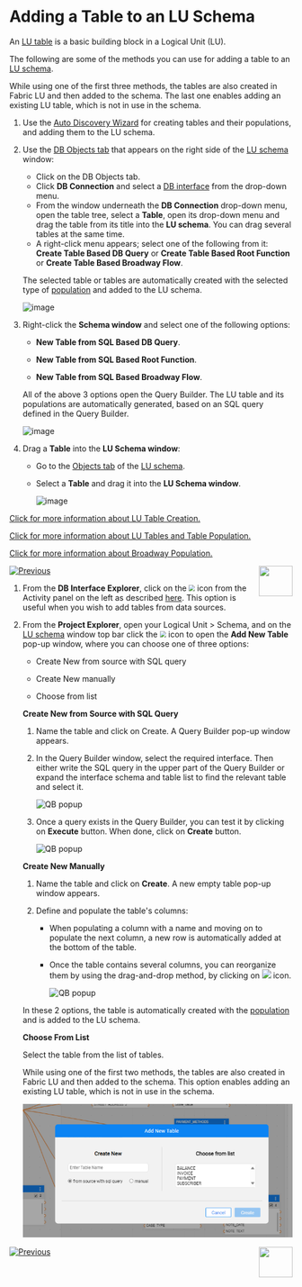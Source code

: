# Adding a Table to an LU Schema

An [LU table](/articles/06_LU_tables/01_LU_tables_overview.md)  is a basic building block in a Logical Unit (LU).

The following are some of the methods you can use for adding a table to an [LU schema](/articles/03_logical_units/03_LU_schema_window.md). 

<studio>

While using one of the first three methods, the tables are also created in Fabric LU and then added to the schema. The last one enables adding an existing LU table, which is not in use in the schema.

1. Use the [Auto Discovery Wizard](/articles/03_logical_units/06_auto_discovery_wizard.md) for creating tables and their populations, and adding them to the LU schema.

2. Use the [DB Objects tab](/articles/03_logical_units/03_LU_schema_window.md#logical-unit-lu-tabs) that appears on the right side of the [LU schema](/articles/03_logical_units/03_LU_schema_window.md) window:

   * Click on the DB Objects tab.
   * Click **DB Connection** and select a [DB interface](/articles/05_DB_interfaces/03_DB_interfaces_overview.md) from the drop-down menu.
   * From the window underneath the **DB Connection** drop-down menu, open the table tree, select a **Table**, open its drop-down menu and drag the table from its title into the **LU schema**. You can drag several tables at the same time.
   * A right-click menu appears; select one of the following from it: **Create Table Based DB Query** or **Create Table Based Root Function** or **Create Table Based Broadway Flow**.

   The selected table or tables are automatically created with the selected type of [population](/articles/07_table_population/01_table_population_overview.md) and added to the LU schema.

      ![image](images/03_09_01_tables1.png)

   

3. Right-click the **Schema window** and select one of the following options:

    * **New Table from SQL Based DB Query**.
    * **New Table from SQL Based Root Function**.
    
    * **New Table from SQL Based Broadway Flow**.
    

    All of the above 3 options open the Query Builder. The LU table and its populations are automatically generated, based on an SQL query defined in the Query Builder.
    
    ![image](images/03_09_03_tables3.png)



4. Drag a **Table** into the **LU Schema window**:

   * Go to the [Objects tab](/articles/03_logical_units/03_LU_schema_window.md#logical-unit-lu-tabs) of the [LU schema](/articles/03_logical_units/03_LU_schema_window.md).

   * Select a **Table** and drag it into the **LU Schema window**.
   
      ![image](images/03_09_02_tables2.png)



[Click for more information about LU Table Creation.](/articles/06_LU_tables/02_create_an_LU_table.md)  

[Click for more information about LU Tables and Table Population.](/articles/07_table_population/01_table_population_overview.md)

[Click for more information about Broadway Population.](/articles/07_table_population/14_table_population_based_Broadway.md)



[![Previous](/articles/images/Previous.png)](/articles/03_logical_units/08_define_root_table_and_instance_ID_LU_schema.md)[<img align="right" width="60" height="54" src="/articles/images/Next.png">](/articles/03_logical_units/10_delete_table_from_a_schema.md)

</studio>

<web>

1. From the **DB Interface Explorer**, click on the <img src="../04_fabric_studio/images/web/datasource_explorer.png" style="zoom:67%;" /> icon from the Activity panel on the left as described [here](/articles/03_logical_units/05_create_a_new_LU_object.md). This option is useful when you wish to add tables from data sources.

2. From the **Project Explorer**, open your Logical Unit > Schema, and on the [LU schema](/articles/03_logical_units/03_LU_schema_window.md) window top bar click the <img src="images/web/new-table_nobg.png" style="zoom: 70%;" /> icon to open the **Add New Table** pop-up window, where you can choose one of three options:

   * Create New from source with SQL query

   * Create New manually

   * Choose from list

     

   **Create New from Source with SQL Query**

   1. Name the table and click on Create. A Query Builder pop-up window appears.

   2. In the Query Builder window, select the required interface. Then either write the SQL query in the upper part of the Query Builder or expand the interface schema and table list to find the relevant table and select it.

      ![QB popup](images/web/01_QB_WEB_popup2.png)
      
   3. Once a query exists in the Query Builder, you can test it by clicking on **Execute** button. When done, click on **Create** button.
      
   
      ![QB popup](images/web/01_QB_WEB_popup3.png)
   
   
   
   **Create New Manually**
   
   1. Name the table and click on **Create**. A new empty table pop-up window appears.
   
   2. Define and populate the table's columns: 
   
      - When populating a column with a name and moving on to populate the next column, a new row is automatically added at the bottom of the table.
   
      - Once the table contains several columns, you can reorganize them by using the drag-and-drop method, by clicking on ![](images/web/new_table_dots.PNG) icon.
   
        ![QB popup](images/web/01_QB_WEB_popup4_manual.png)
   
        
   
    In these 2 options, the table is automatically created with the [population](/articles/07_table_population/14_table_population_based_Broadway.md) and is added to the LU schema.
   
   
   
   **Choose From List**
   
   Select the table from the list of tables. 
   
   While using one of the first two methods, the tables are also created in Fabric LU and then added to the schema. This option enables adding an existing LU table, which is not in use in the schema.
   
   ![add table select from list](images/web/9_add_new_table.PNG)
   
   
   
   

[![Previous](/articles/images/Previous.png)](05_create_a_new_LU_objectmd)[<img align="right" width="60" height="54" src="/articles/images/Next.png">](10_delete_table_from_a_schema.md)

</web>

